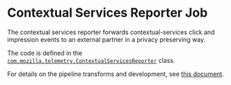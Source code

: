 # Contextual Services Reporter Job

The contextual services reporter forwards contextual-services click and impression events
to an external partner in a privacy preserving way.

The code is defined in the [`com.mozilla.telemetry.ContextualServicesReporter`](https://github.com/mozilla/gcp-ingestion/blob/main/ingestion-beam/src/main/java/com/mozilla/telemetry/ContextualServicesReporter.java) class.

For details on the pipeline transforms and development, see [this document](https://docs.google.com/document/d/1RK4C-mc0TBKyEBLS0hotbCg2jEHBcZ0K4EdFj8rMaQ4/edit#).
